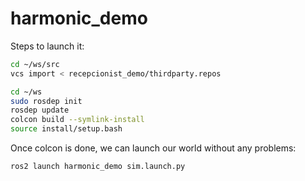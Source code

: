 # harmonic_demo

Steps to launch it:

```bash
cd ~/ws/src
vcs import < recepcionist_demo/thirdparty.repos
```

```bash
cd ~/ws
sudo rosdep init
rosdep update
colcon build --symlink-install
source install/setup.bash
```

Once colcon is done, we can launch our world without any problems:

```bash
ros2 launch harmonic_demo sim.launch.py
```